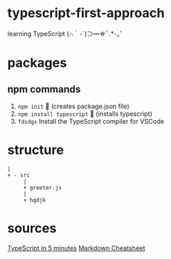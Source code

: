 # typescript-first-approach
learning TypeScript (∩｀-´)⊃━☆ﾟ.*･｡ﾟ

# packages
## npm commands
1. `npm init` 🐛 (creates package.json file)
2. `npm install typescript` 🐛 (installs typescript)
3. `fdsdgs` Install the TypeScript compiler for VSCode

# structure
```MyProject
|
+ - src
     |
     + greeter.js
     |
     + hgdjk
```

# sources
[TypeScript in 5 minutes](https://www.typescriptlang.org/docs/handbook/typescript-in-5-minutes.html)
[Markdown Cheatsheet](https://github.com/adam-p/markdown-here/wiki/Markdown-Cheatsheet#html)
